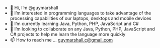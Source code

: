 - 👋 Hi, I’m @guymarshall
- 👀 I’m interested in programming languages to take advantage of the processing capabilities of our laptops, desktops and mobile devices
- 🌱 I’m currently learning Java, Python, PHP, JavaScript and C#
- 💞️ I’m looking to collaborate on any Java, Python, PHP, JavaScript and C# projects to help me learn the language more quickly
- 📫 How to reach me ... guymarshall.c@gmail.com

<!---
guymarshall/guymarshall is a ✨ special ✨ repository because its `README.md` (this file) appears on your GitHub profile.
You can click the Preview link to take a look at your changes.
--->

